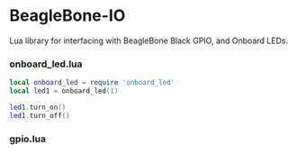 # BeagleBone-IO
Lua library for interfacing with BeagleBone Black GPIO, and Onboard LEDs.

### onboard_led.lua
``` lua
local onboard_led = require 'onboard_led'
local led1 = onboard_led(1)

led1.turn_on()
led1.turn_off()
```

### gpio.lua
